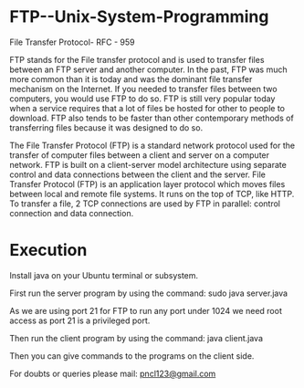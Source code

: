 # FTP--Unix-System-Programming
File Transfer Protocol- RFC - 959

FTP stands for the File transfer protocol and is used to transfer files between an FTP server and another computer. In the past, FTP was much more common than it is today and was the dominant file transfer mechanism on the Internet. If you needed to transfer files between two computers, you would use FTP to do so. FTP is still very popular today when a service requires that a lot of files be hosted for other to people to download. FTP also tends to be faster than other contemporary methods of transferring files because it was designed to do so.

The File Transfer Protocol (FTP) is a standard network protocol used for the transfer of computer files between a client and server on a computer network. FTP is built on a client-server model architecture using separate control and data connections between the client and the server. File Transfer Protocol (FTP) is an application layer protocol which moves files between local and remote file systems. It runs on the top of TCP, like HTTP. To transfer a file, 2 TCP connections are used by FTP in parallel: control connection and data connection.



# Execution
Install java on your Ubuntu terminal or subsystem.

First run the server program by using the command: 
sudo java server.java

As we are using port 21 for FTP to run any port under 1024 we need root access as port 21 is a privileged port.  

Then run the client program by using the command:
java client.java

Then you can give commands to the programs on the client side.


For doubts or queries please mail: pncl123@gmail.com

